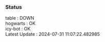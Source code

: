 ### Status


table : DOWN  
hogwarts : OK  
icy-bot : OK  
Latest Update : 2024-07-31 11:07:22.482985
